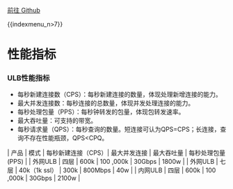 [前往 Github](https://github.com/UCloudDocs/UCloud-doc-test/edit/master/ulb/intro/architecture.md)

{{indexmenu_n>7}}

# 性能指标

### ULB性能指标

* 每秒新建连接数（CPS）：每秒新建连接的数量，体现处理新增连接的能力。
* 最大并发连接数：每秒连接的总数量，体现并发处理连接的能力。
* 每秒处理包量（PPS）：每秒钟转发的包量，体现包转发速率。
* 最大吞吐量：可支持的带宽。
* 每秒请求量（QPS）：每秒查询的数量。短连接可认为QPS=CPS；长连接，查询不存在性能瓶颈，QPS<CPQ。

| 产品 | 模式 | 每秒新建连接（CPS）| 最大并发连接 | 最大吞吐量 | 每秒处理包量\(PPS\) |
| 外网ULB | 四层 | 600k | 100 ,000k | 30Gbps | 1800w |
| 外网ULB | 七层 | 40k（1k ssl） | 300k | 800Mbps | 40w |
| 内网ULB | 四层 | 600k | 100 ,000k | 30Gbps | 2100w |



